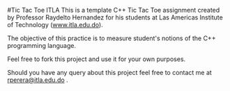 #Tic Tac Toe ITLA
This is a template C++ Tic Tac Toe assignment created by Professor Raydelto Hernandez for his students at Las Americas Institute of Technology (www.itla.edu.do).

The objective of this practice is to measure student's notions of the C++ programming language.

Feel free to fork this project and use it for your own purposes.

Should you have any query about this project feel free to contact me at rperera@itla.edu.do .